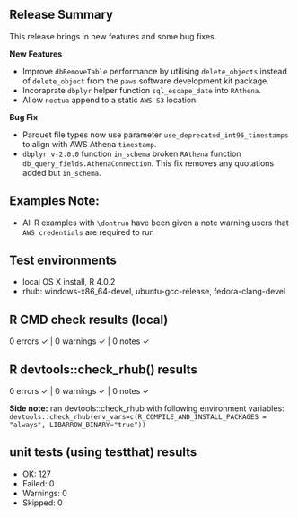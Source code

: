 ## Release Summary
This release brings in new features and some bug fixes.

**New Features**
* Improve `dbRemoveTable` performance by utilising `delete_objects` instead of `delete_object` from the `paws` software development kit package.
* Incoraprate `dbplyr` helper function `sql_escape_date` into `RAthena`.
* Allow `noctua` append to a static `AWS S3` location.

**Bug Fix**
* Parquet file types now use parameter `use_deprecated_int96_timestamps` to align with AWS Athena `timestamp`.
* `dbplyr v-2.0.0` function `in_schema` broken `RAthena` function `db_query_fields.AthenaConnection`. This fix removes any quotations added but `in_schema`.

## Examples Note:
* All R examples with `\dontrun` have been given a note warning users that `AWS credentials` are required to run

## Test environments
* local OS X install, R 4.0.2
* rhub: windows-x86_64-devel, ubuntu-gcc-release, fedora-clang-devel

## R CMD check results (local)
0 errors ✓ | 0 warnings ✓ | 0 notes ✓

## R devtools::check_rhub() results
0 errors ✓ | 0 warnings ✓ | 0 notes ✓

**Side note:** ran devtools::check_rhub with following environment variables:
`devtools::check_rhub(env_vars=c(R_COMPILE_AND_INSTALL_PACKAGES = "always", LIBARROW_BINARY="true"))`

## unit tests (using testthat) results
* OK:       127
* Failed:   0
* Warnings: 0
* Skipped:  0
